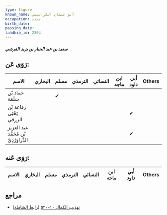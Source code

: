 ```yaml
---
type: figure
known_name: أبو عثمان الكرابيسي
occupation: محدث
birth_date:
passing_date:
tahdhib_id: 2304
---
```

##### سعيد بن عبد الجبار بن يزيد القرشي

## رَوَى عَن:
| الاسم                                   | البخاري | مسلم | الترمذي | النسائي | ابن ماجه | أبي داود | Others |
| --------------------------------------- | ------- | ---- | ------- | ------- | -------- | -------- | ------ |
| حماد بْن سَلَمَة                        |         | ✔    |         |         |          |          |        |
| رفاعة بْن يَحْيَى الزرقي                |         |      |         |         |          | ✔        |        |
| عبد العزيز بْن مُحَمَّد الدَّراوَرْدِيّ |         |      |         |         |          | ✔        |        |
## رَوَى عَنه:
| الاسم | البخاري | مسلم | الترمذي | النسائي | ابن ماجه | أبي داود | Others |
| ----- | ------- | ---- | ------- | ------- | -------- | -------- | ------ |
## مراجع
- [تهذيب الكمال ١٠-٥٢٠](obsidian://open?vault=Tahdhib-al-Kamal&file=Figures/٢٣٠٤-سعيد%20بن%20عبد%20الجبار%20بن%20يزيد%20القرشي) ([رابط الشاملة](https://shamela.ws/book/3722/5292))